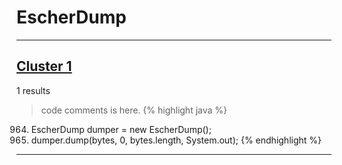 # EscherDump

***

## [Cluster 1](./1)
1 results
> code comments is here.
{% highlight java %}
964. EscherDump dumper = new EscherDump();
967. dumper.dump(bytes, 0, bytes.length, System.out);
{% endhighlight %}

***

